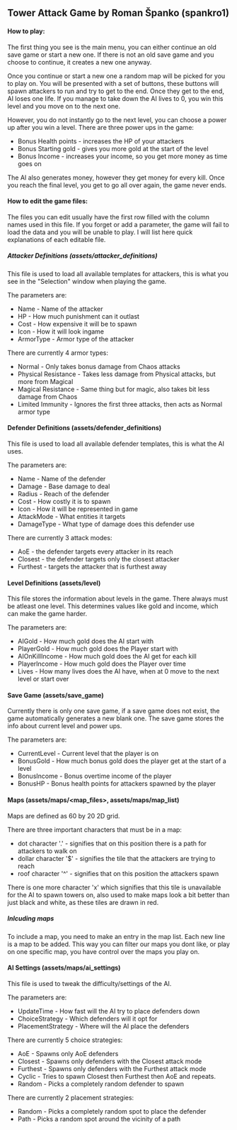 ## Tower Attack Game by Roman Španko (spankro1)

#### How to play:
The first thing you see is the main menu, you can either continue an old save game or start a new one. If there is not an old save game and you choose to continue, it creates a new one anyway.

Once you continue or start a new one a random map will be picked for you to play on. You will be presented with a set of buttons, these buttons will spawn attackers to run and try to
get to the end. Once they get to the end, AI loses one life. If you manage to take down the AI lives to 0, you win this level and you move on to the next one.

However, you do not instantly go to the next level, you can choose a power up after you win a level. There are three power ups in the game:
 - Bonus Health points - increases the HP of your attackers
 - Bonus Starting gold - gives you more gold at the start of the level
 - Bonus Income - increases your income, so you get more money as time goes on

The AI also generates money, however they get money for every kill. Once you reach the final level, you get to go all over again, the game never ends.

#### How to edit the game files:
The files you can edit usually have the first row filled with the column names used in this file.
If you forget or add a parameter, the game will fail to load the data and you will be unable to play. I will list here quick explanations of each editable file.

##### Attacker Definitions (assets/attacker_definitions)
This file is used to load all available templates for attackers, this is what you see in the "Selection" window when playing the game.

The parameters are:
 - Name - Name of the attacker
 - HP - How much punishment can it outlast
 - Cost - How expensive it will be to spawn
 - Icon - How it will look ingame
 - ArmorType - Armor type of the attacker

There are currently 4 armor types:
 - Normal - Only takes bonus damage from Chaos attacks
 - Physical Resistance - Takes less damage from Physical attacks, but more from Magical
 - Magical Resistance - Same thing but for magic, also takes bit less damage from Chaos
 - Limited Immunity - Ignores the first three attacks, then acts as Normal armor type

#### Defender Definitions (assets/defender_definitions)
This file is used to load all available defender templates, this is what the AI uses.

The parameters are:
 - Name - Name of the defender
 - Damage - Base damage to deal
 - Radius - Reach of the defender
 - Cost - How costly it is to spawn
 - Icon - How it will be represented in game
 - AttackMode - What entities it targets
 - DamageType - What type of damage does this defender use

There are currently 3 attack modes:
 - AoE - the defender targets every attacker in its reach
 - Closest - the defender targets only the closest attacker
 - Furthest - targets the attacker that is furthest away

#### Level Definitions (assets/level)
This file stores the information about levels in the game. There always must be atleast one level. This determines values like gold and income, which can make the game harder.

The parameters are:
 - AIGold - How much gold does the AI start with
 - PlayerGold - How much gold does the Player start with
 - AIOnKillIncome - How much gold does the AI get for each kill
 - PlayerIncome - How much gold does the Player over time
 - Lives - How many lives does the AI have, when at 0 move to the next level or start over

#### Save Game (assets/save_game)
Currently there is only one save game, if a save game does not exist, the game automatically generates a new blank one.
The save game stores the info about current level and power ups.

The parameters are:
 - CurrentLevel - Current level that the player is on
 - BonusGold - How much bonus gold does the player get at the start of a level
 - BonusIncome - Bonus overtime income of the player
 - BonusHP - Bonus health points for attackers spawned by the player

#### Maps (assets/maps/<map_files>, assets/maps/map_list)
Maps are defined as 60 by 20 2D grid.

There are three important characters that must be in a map:
 - dot character '.' - signifies that on this position there is a path for attackers to walk on
 - dollar character '$' - signifies the tile that the attackers are trying to reach
 - roof character '^' - signifies that on this position the attackers spawn

There is one more character 'x' which signifies that this tile is unavailable for the AI to spawn towers on, also used to make maps look a bit better than just black and white, as these tiles are drawn in red.

##### Inlcuding maps
To include a map, you need to make an entry in the map list. Each new line is a map to be added. This way you can filter our maps you dont like, or play on one specific map, you have control over the maps you play on.

#### AI Settings (assets/maps/ai_settings)
This file is used to tweak the difficulty/settings of the AI.

The parameters are:
 - UpdateTime - How fast will the AI try to place defenders down
 - ChoiceStrategy - Which defenders will it opt for
 - PlacementStrategy - Where will the AI place the defenders

There are currently 5 choice strategies:
 - AoE - Spawns only AoE defenders
 - Closest - Spawns only defenders with the Closest attack mode
 - Furthest - Spawns only defenders with the Furthest attack mode
 - Cyclic - Tries to spawn Closest then Furthest then AoE and repeats.
 - Random - Picks a completely random defender to spawn

There are currently 2 placement strategies:
 - Random - Picks a completely random spot to place the defender
 - Path - Picks a random spot around the vicinity of a path